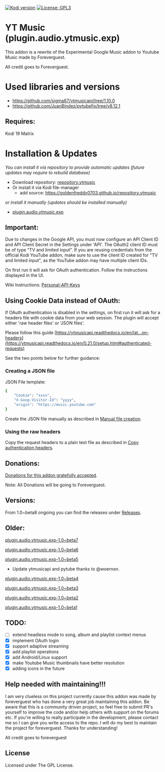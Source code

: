 [![Kodi version](https://img.shields.io/badge/kodi%20versions19-blue)](https://kodi.tv/)
[![License: GPL3](https://img.shields.io/badge/License-GPL3-yellow.svg)](https://opensource.org/licenses/GPL-3.0)

# YT Music (plugin.audio.ytmusic.exp)

This addon is a rewrite of the Experimental Google Music addon to Youtube Music made by Foreverguest. 

All credit goes to Foreverguest.

# Used libraries and versions

- https://github.com/sigma67/ytmusicapi/tree/1.10.0
- https://github.com/JuanBindez/pytubefix/tree/v8.12.1

## Requires:

Kodi 19 Matrix

# Installation & Updates

_You can install it via repository to provide automatic updates (future updates may require to rebuild database)_

- Download repository: [repository.ytmusic](https://github.com/Goldenfreddy0703/repository.ytmusic/blob/master/repository.ytmusic-1.0.zip?raw=true)
- Or install it via Kodi file-manager
  - add source: <https://goldenfreddy0703.github.io/repository.ytmusic>

_or install it manually (updates should be installed manually)_

- [plugin.audio.ytmusic.exp](https://github.com/Goldenfreddy0703/plugin.audio.ytmusic.exp/archive/refs/heads/main.zip)

## Important:

Due to changes in the Google API, you must now configure an API Client ID and API Client Secret in the Settings under 'API'. The OAuth2 client ID must be of type "TV and limited input". If you are reusing credentials from the official Kodi YouTube addon, make sure to use the client ID created for "TV and limited input", as the YouTube addon may have multiple client IDs.

On first run it will ask for OAuth authentication. Follow the instructions displayed in the UI.

Wiki Instructions: [Personal-API-Keys](https://github.com/anxdpanic/plugin.video.youtube/wiki/Personal-API-Keys)

## Using Cookie Data instead of OAuth:

If OAuth authentication is disabled in the settings, on first run it will ask for a headers file with cookie data from your web session. The plugin will accept either 'raw header files' or 'JSON files'.

Please follow this guide [https://ytmusicapi.readthedocs.io/en/lat...on-headers](https://ytmusicapi.readthedocs.io/en/0.21.0/setup.html#authenticated-requests)

See the two points below for further guidance:

### Creating a JSON file
JSON File template:
```sh
{
    "Cookie": "xxxx",
    "X-Goog-Visitor-Id": "yyyy",
    "origin": "https://music.youtube.com"
}
```
Create the JSON file manually as described in [Manual file creation](https://ytmusicapi.readthedocs.io/en/0.21.0/setup.html#manual-file-creation).

### Using the raw headers
Copy the request headers to a plain text file as described in [Copy authentication headers](https://ytmusicapi.readthedocs.io/en/0.21.0/setup.html#copy-authentication-headers).

## Donations:

[Donations for this addon gratefully accepted](https://www.paypal.com/cgi-bin/webscr?cmd=_donations&business=VH2UFT2Y3PZZN&lc=BR&item_name=foreverguest&currency_code=USD&bn=PP%2dDonationsBF%3abtn_donate_SM%2egif%3aNonHosted).

Note: All Donations will be going to Foreverguest.

## Versions:

From 1.0~beta8 ongoing you can find the releases under [Releases](https://github.com/Goldenfreddy0703/plugin.audio.ytmusic.exp/releases).

## Older:

[plugin.audio.ytmusic.exp-1.0~beta7](https://github.com/Goldenfreddy0703/plugin.audio.ytmusic.exp/archive/d7372dd4b04ba30950389352935e534c3e0bace2.zip)

[plugin.audio.ytmusic.exp-1.0~beta6](https://github.com/Goldenfreddy0703/plugin.audio.ytmusic.exp/archive/99b245a7eb2d2d2844c61e3f6e32d9343d8f2bb2.zip)

[plugin.audio.ytmusic.exp-1.0~beta5](https://github.com/Goldenfreddy0703/plugin.audio.ytmusic.exp/archive/4e360a43a2c04815daef7171e360b056a3204965.zip)
- Update ytmusicapi and pytube thanks to @woernsn. 

[plugin.audio.ytmusic.exp-1.0~beta4](https://app.box.com/s/381gbuuzcu1diletnpjmfnqxnwm6mcw0)

[plugin.audio.ytmusic.exp-1.0~beta3](https://app.box.com/s/bc9xbr4nvjqyfrul0wligozzj6de0ke9)

[plugin.audio.ytmusic.exp-1.0~beta2](https://app.box.com/s/4a0jly0ezg9pe21hyi3sbmbbpnxtabha)

[plugin.audio.ytmusic.exp-1.0~beta1](https://app.box.com/s/d9tcjkan4ih3oa5d8ain13ybuydjnp5a)

## TODO:

- [ ] extend headless mode to song, album and playlist context menus
- [x] implement OAuth login
- [x] support adaptive streaming
- [x] add playlist operations
- [x] add Android/Linux support
- [x] make Youtube Music thumbnails have better resolution
- [x] adding icons in the future

## Help needed with maintaining!!!

I am very clueless on this project currently cause this addon was made by foreverguest who has done a very great job maintaining this addon. Be aware that this is a community driven project, so feel free to submit PR's yourself to improve the code and/or help others with support on the forums etc. If you're willing to really participate in the development, please contact me so I can give you write access to the repo. I will do my best to maintain the project for foreverguest. Thanks for understanding!

All credit goes to foreverguest

## License

Licensed under The GPL License.
